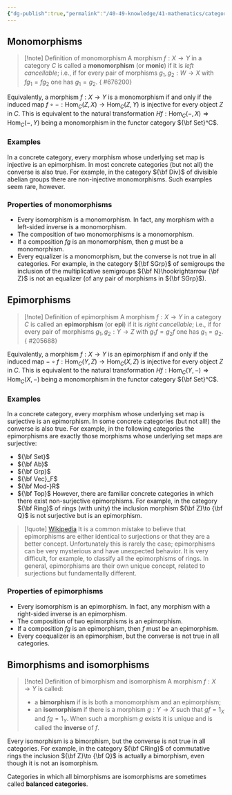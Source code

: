 ```yaml
---
{"dg-publish":true,"permalink":"/40-49-knowledge/41-mathematics/category-theory/basic-structures/monomorphisms-epimorphisms-and-isomorphisms/","tags":["category_theory"],"updated":"2024-07-21T20:29:40-07:00"}
---
```


## Monomorphisms

>[!note] Definition of monomorphism
>A morphism $f:X\to Y$ in a category $C$ is called a **monomorphism** (or **monic**) if it is *left cancellable*; i.e., if for every pair of morphisms $g_1, g_2:W\to X$ with $fg_1=fg_2$ one has $g_1=g_2$.
{ #676200}


Equivalently, a morphism $f:X\to Y$ is a monomorphism if and only if the induced map $f\circ -:\operatorname{Hom}_C(Z,X)\to \operatorname{Hom}_C(Z,Y)$ is injective for every object $Z$ in $C$. This is equivalent to the natural transformation $Hf: \operatorname{Hom}_C(-,X)\Rightarrow \operatorname{Hom}_C(-,Y)$ being a monomorphism in the functor category ${\bf Set}^C$.

### Examples

In a concrete category, every morphism whose underlying set map is injective is an epimorphism. In most concrete categories (but not all) the converse is also true. For example, in the category ${\bf Div}$ of divisible abelian groups there are non-injective monomorphisms. Such examples seem rare, however.
### Properties of monomorphisms

- Every isomorphism is a monomorphism. In fact, any morphism with a left-sided inverse is a monomorphism.
- The composition of two monomorphisms is a monomorphism.
- If a composition $fg$ is an monomorphism, then $g$ must be a monomorphism.
- Every equalizer is a monomorphism, but the converse is not true in all categories. For example, in the category ${\bf SGrp}$ of semigroups the inclusion of the multiplicative semigroups ${\bf N}\hookrightarrow {\bf Z}$ is not an equalizer (of any pair of morphisms in ${\bf SGrp}$). 
## Epimorphisms


>[!note] Definition of epimorphism
>A morphism $f:X\to Y$ in a category $C$ is called an **epimorphism** (or **epi**) if it is *right cancellable*; i.e., if for every pair of morphisms $g_1, g_2:Y\to Z$ with $g_1f=g_2f$ one has $g_1=g_2$.
{ #205688}


Equivalently, a morphism $f:X\to Y$ is an epimorphism if and only if the induced map $-\circ f:\operatorname{Hom}_C(Y,Z)\to \operatorname{Hom}_C(X,Z)$ is injective for every object $Z$ in $C$. This is equivalent to the natural transformation $Hf: \operatorname{Hom}_C(Y,-)\Rightarrow \operatorname{Hom}_C(X,-)$ being a monomorphism in the functor category ${\bf Set}^C$.

### Examples

In a concrete category, every morphism whose underlying set map is surjective is an epimorphism. In some concrete categories (but not all!) the converse is also true. For example, in the following categories the epimorphisms are exactly those morphisms whose underlying set maps are surjective:
- ${\bf Set}$
- ${\bf Ab}$
- ${\bf Grp}$
- ${\bf Vec}_F$
- ${\bf Mod-}R$
- ${\bf Top}$
However, there are familiar concrete categories in which there exist non-surjective epimorphisms. For example, in the category ${\bf Ring}$ of rings (with unity) the inclusion morphism ${\bf Z}\to {\bf Q}$ is not surjective but is an epimorphism.

>[!quote] [Wikipedia](https://en.wikipedia.org/wiki/Epimorphism)
>It is a common mistake to believe that epimorphisms are either identical to surjections or that they are a better concept. Unfortunately this is rarely the case; epimorphisms can be very mysterious and have unexpected behavior. It is very difficult, for example, to classify all the epimorphisms of rings. In general, epimorphisms are their own unique concept, related to surjections but fundamentally different.

### Properties of epimorphisms

- Every isomorphism is an epimorphism. In fact, any morphism with a right-sided inverse is an epimorphism.
- The composition of two epimorphisms is an epimorphism.
- If a composition $fg$ is an epimorphism, then $f$ must be an epimorphism.
- Every coequalizer is an epimorphism, but the converse is not true in all categories.
## Bimorphisms and isomorphisms

>[!note] Definition of bimorphism and isomorphism
>A morphism $f:X\to Y$ is called:
>- a **bimorphism** if is is both a monomorphism and an epimorphism;
>- an **isomorphism** if there is a morphism $g:Y\to X$ such that $gf=1_X$ and $fg=1_Y$. When such a morphism $g$ exists it is unique and is called the **inverse** of $f$.

Every isomorphism is a bimorphism, but the converse is not true in all categories. For example, in the category ${\bf CRing}$ of commutative rings the inclusion ${\bf Z}\to {\bf Q}$ is actually a bimorphism, even though it is not an isomorphism.

Categories in which all bimorphisms are isomorphisms are sometimes called **balanced categories**.
